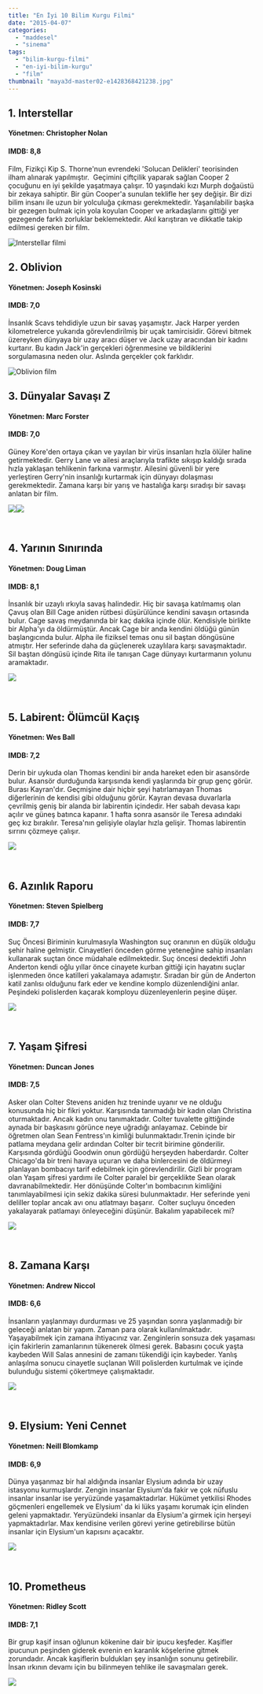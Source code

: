 ```yaml
---
title: "En İyi 10 Bilim Kurgu Filmi"
date: "2015-04-07"
categories: 
  - "maddesel"
  - "sinema"
tags: 
  - "bilim-kurgu-filmi"
  - "en-iyi-bilim-kurgu"
  - "film"
thumbnail: "maya3d-master02-e1428368421238.jpg"
---
```


## **1\. Interstellar** 

#### Yönetmen: Christopher Nolan

#### IMDB: 8,8

Film, Fizikçi Kip S. Thorne'nun evrendeki 'Solucan Delikleri' teorisinden ilham alınarak yapılmıştır.  Geçimini çiftçilik yaparak sağlan Cooper 2 çocuğunu en iyi şekilde yaşatmaya çalışır. 10 yaşındaki kızı Murph doğaüstü bir zekaya sahiptir. Bir gün Cooper'a sunulan teklifle her şey değişir. Bir dizi bilim insanı ile uzun bir yolculuğa çıkması gerekmektedir. Yaşanılabilir başka bir gezegen bulmak için yola koyulan Cooper ve arkadaşlarını gittiği yer gezegende farklı zorluklar beklemektedir. Akıl karıştıran ve dikkatle takip edilmesi gereken bir film.

![Interstellar filmi](images/MBinterstellar.jpg)

## **2\. Oblivion**

#### **Yönetmen: Joseph Kosinski**

#### **IMDB: 7,0**

İnsanlık Scavs tehdidiyle uzun bir savaş yaşamıştır. Jack Harper yerden kilometrelerce yukarıda görevlendirilmiş bir uçak tamircisidir. Görevi bitmek üzereyken dünyaya bir uzay aracı düşer ve Jack uzay aracından bir kadını kurtarır. Bu kadın Jack'in gerçekleri öğrenmesine ve bildiklerini sorgulamasına neden olur. Aslında gerçekler çok farklıdır.

![Oblivion film](images/Oblivion-930354183-large.jpg)

## **3\. Dünyalar Savaşı Z**

#### **Yönetmen: Marc Forster**

#### IMDB: 7,0

Güney Kore'den ortaya çıkan ve yayılan bir virüs insanları hızla ölüler haline getirmektedir. Gerry Lane ve ailesi araçlarıyla trafikte sıkışıp kaldığı sırada hızla yaklaşan tehlikenin farkına varmıştır. Ailesini güvenli bir yere yerleştiren Gerry'nin insanlığı kurtarmak için dünyayı dolaşması gerekmektedir. Zamana karşı bir yarış ve hastalığa karşı sıradışı bir savaşı anlatan bir film.

![](images/dunya-savasi-z-izle.jpg)![](images/51a8a710d5814_51a504e52d98b_world_war_z_poster03-540x845-192x300.jpg)

 

## **4\. Yarının Sınırında**

#### **Yönetmen: Doug Liman**

#### IMDB: 8,1

İnsanlık bir uzaylı ırkıyla savaş halindedir. Hiç bir savaşa katılmamış olan Çavuş olan Bill Cage aniden rütbesi düşürülünce kendini savaşın ortasında bulur. Cage savaş meydanında bir kaç dakika içinde ölür. Kendisiyle birlikte bir Alpha'yı da öldürmüştür. Ancak Cage bir anda kendini öldüğü günün başlangıcında bulur. Alpha ile fiziksel temas onu sil baştan döngüsüne atmıştır. Her seferinde daha da güçlenerek uzaylılara karşı savaşmaktadır. Sil baştan döngüsü içinde Rita ile tanışan Cage dünyayı kurtarmanın yolunu aramaktadır.

![](images/049226.jpg)

 

## **5\. Labirent: Ölümcül Kaçış**

#### Yönetmen: Wes Ball

#### IMDB: 7,2

Derin bir uykuda olan Thomas kendini bir anda hareket eden bir asansörde bulur. Asansör durduğunda karşısında kendi yaşlarında bir grup genç görür. Burası Kayran'dır. Geçmişine dair hiçbir şeyi hatırlamayan Thomas diğerlerinin de kendisi gibi olduğunu görür. Kayran devasa duvarlarla çevrilmiş geniş bir alanda bir labirentin içindedir. Her sabah devasa kapı açılır ve güneş batınca kapanır. 1 hafta sonra asansör ile Teresa adındaki geç kız bırakılır. Teresa'nın gelişiyle olaylar hızla gelişir. Thomas labirentin sırrını çözmeye çalışır.

![](images/975e2b30-1414-11e4-b481-8d9eafa14ff7_MazeRunner_1Sht_B_Sp-240x400.jpg)

 

## **6\. Azınlık Raporu**

#### Yönetmen: Steven Spielberg

#### IMDB: 7,7

Suç Öncesi Biriminin kurulmasıyla Washington suç oranının en düşük olduğu şehir haline gelmiştir. Cinayetleri önceden görme yeteneğine sahip insanları kullanarak suçtan önce müdahale edilmektedir. Suç öncesi dedektifi John Anderton kendi oğlu yıllar önce cinayete kurban gittiği için hayatını suçlar işlenmeden önce katilleri yakalamaya adamıştır. Sıradan bir gün de Anderton katil zanlısı olduğunu fark eder ve kendine komplo düzenlendiğini anlar. Peşindeki polislerden kaçarak komployu düzenleyenlerin peşine düşer.

![](images/azinlik-raporu.jpg)

 

## **7\. Yaşam Şifresi** 

#### Yönetmen: Duncan Jones

#### IMDB: 7,5

Asker olan Colter Stevens aniden hız treninde uyanır ve ne olduğu konusunda hiç bir fikri yoktur. Karşısında tanımadığı bir kadın olan Christina oturmaktadır. Ancak kadın onu tanımaktadır. Colter tuvalette gittiğinde aynada bir başkasını görünce neye uğradığı anlayamaz. Cebinde bir öğretmen olan Sean Fentress'ın kimliği bulunmaktadır.Trenin içinde bir patlama meydana gelir ardından Colter bir tecrit birimine gönderilir. Karşısında gördüğü Goodwin onun gördüğü herşeyden haberdardır. Colter Chicago'da bir treni havaya uçuran ve daha binlercesini de öldürmeyi planlayan bombacıyı tarif edebilmek için görevlendirilir. Gizli bir program olan Yaşam şifresi yardımı ile Colter paralel bir gerçeklikte Sean olarak davranabilmektedir. Her dönüşünde Colter'ın bombacının kimliğini tanımlayabilmesi için sekiz dakika süresi bulunmaktadır. Her seferinde yeni deliller toplar ancak avı onu atlatmayı başarır.  Colter suçluyu önceden yakalayarak patlamayı önleyeceğini düşünür. Bakalım yapabilecek mi?

![](images/a564.jpg)

 

## **8\. Zamana Karşı**

#### Yönetmen: Andrew Niccol

#### IMDB: 6,6

İnsanların yaşlanmayı durdurması ve 25 yaşından sonra yaşlanmadığı bir geleceği anlatan bir yapım. Zaman para olarak kullanılmaktadır. Yaşayabilmek için zamana ihtiyacınız var. Zenginlerin sonsuza dek yaşaması için fakirlerin zamanlarının tükenerek ölmesi gerek. Babasını çocuk yaşta kaybeden Will Salas annesini de zamanı tükendiği için kaybeder. Yanlış anlaşılma sonucu cinayetle suçlanan Will polislerden kurtulmak ve içinde bulunduğu sistemi çökertmeye çalışmaktadır.

![](images/zamana-karsi.jpg)

 

## **9\. Elysium: Yeni Cennet**

#### **Yönetmen: Neill Blomkamp**

#### IMDB: 6,9

Dünya yaşanmaz bir hal aldığında insanlar Elysium adında bir uzay istasyonu kurmuşlardır. Zengin insanlar Elysium'da fakir ve çok nüfuslu insanlar insanlar ise yeryüzünde yaşamaktadırlar. Hükümet yetkilisi Rhodes göçmenleri engellemek ve Elysium' da ki lüks yaşamı korumak için elinden geleni yapmaktadır. Yeryüzündeki insanlar da Elysium'a girmek için herşeyi yapmaktadırlar. Max kendisine verilen görevi yerine getirebilirse bütün insanlar için Elysium'un kapısını açacaktır.

![](images/elysium.jpg)

 

## **10\. Prometheus**

#### **Yönetmen: Ridley Scott**

#### **IMDB: 7,1**

Bir grup kaşif insan oğlunun kökenine dair bir ipucu keşfeder. Kaşifler ipucunun peşinden giderek evrenin en karanlık köşelerine gitmek zorundadır. Ancak kaşiflerin buldukları şey insanlığın sonunu getirebilir. İnsan ırkının devamı için bu bilinmeyen tehlike ile savaşmaları gerek.

![](images/Prometheusposterfixed.jpg)
